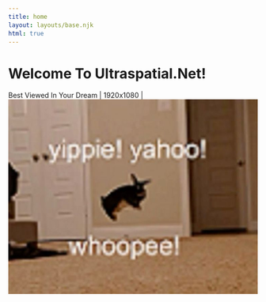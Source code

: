 ```yaml
---
title: home
layout: layouts/base.njk
html: true
---
```


# Welcome To Ultraspatial.Net!
Best Viewed In Your Dream | 1920x1080 | 
![bnuuy](/assets/attachments/frontimg.jpg)